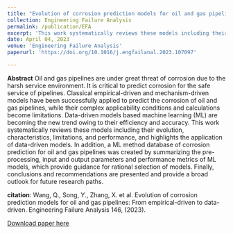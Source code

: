 ```yaml
---
title: "Evolution of corrosion prediction models for oil and gas pipelines: From empirical-driven to data-driven"
collection: Engineering Failure Analysis
permalink: /publication/EFA
excerpt: 'This work systematically reviews these models including their evolution, characteristics, limitations, and performance, and highlights the application of data-driven models. In addition, a ML method database of corrosion prediction for oil and gas pipelines was created by summarizing the pre-processing, input and output parameters and performance metrics of ML models, which provide guidance for rational selection of models. Finally, conclusions and recommendations are presented and provide a broad outlook for future research paths.'
date: April 04, 2023
venue: 'Engineering Failure Analysis'
paperurl: 'https://doi.org/10.1016/j.engfailanal.2023.107097'

---
```

**Abstract**
  Oil and gas pipelines are under great threat of corrosion due to the harsh service environment. It is critical to predict corrosion for the safe service of pipelines. Classical empirical-driven and mechanism-driven models have been successfully applied to predict the corrosion of oil and gas pipelines, while their complex applicability conditions and calculations become limitations. Data-driven models based machine learning (ML) are becoming the new trend owing to their efficiency and accuracy. This work systematically reviews these models including their evolution, characteristics, limitations, and performance, and highlights the application of data-driven models. In addition, a ML method database of corrosion prediction for oil and gas pipelines was created by summarizing the pre-processing, input and output parameters and performance metrics of ML models, which provide guidance for rational selection of models. Finally, conclusions and recommendations are presented and provide a broad outlook for future research paths.


**citation**: Wang, Q., Song, Y., Zhang, X. et al. Evolution of corrosion prediction models for oil and gas pipelines: From empirical-driven to data-driven. Engineering Failure Analysis 146, (2023).

[Download paper here](https://doi.org/10.1016/j.engfailanal.2023.107097)
